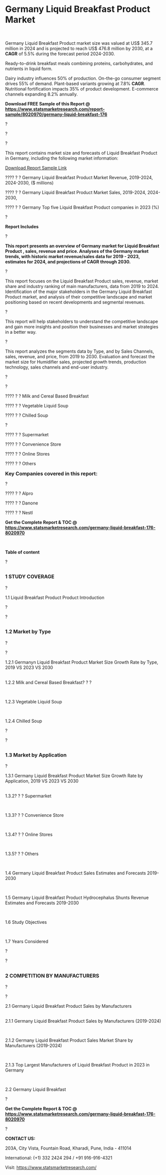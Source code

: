 <h1>Germany Liquid Breakfast Product Market</h1><br/><p>Germany Liquid Breakfast Product market size was valued at US$ 345.7 million in 2024 and is projected to reach US$ 476.8 million by 2030, at a <strong>CAGR</strong> of 5.5% during the forecast period 2024-2030.</p>
 
 
 
 <p>Ready-to-drink breakfast meals combining proteins, carbohydrates, and nutrients in liquid form.</p>
 
 
 
 <p>Dairy industry influences 50% of production. On-the-go consumer segment drives 55% of demand. Plant-based variants growing at 7.8% <strong>CAGR</strong>. Nutritional fortification impacts 35% of product development. E-commerce channels expanding 8.2% annually.</p>
 
 
 
 <div><b>Download FREE Sample of this Report @ <a href="https://www.statsmarketresearch.com/download-free-sample/8020970/germany-liquid-breakfast-176">https://www.statsmarketresearch.com/report-sample/8020970/germany-liquid-breakfast-176</a></b></div>
 
 
 
 <p>? </p>
 
 
 
 <p>? </p>
 
 
 
 <p>? </p>
 
 
 
 <p>This report contains market size and forecasts of Liquid Breakfast Product in Germany, including the following market information:</p>
 
 
 
 <p><a href="https://www.statsmarketresearch.com/download-free-sample/8020970/germany-liquid-breakfast-176">Download Report Sample Link</a></p>
 
 
 
 <p>???? ? ? Germany Liquid Breakfast Product Market Revenue, 2019-2024, 2024-2030, ($ millions)</p>
 
 
 
 <p>???? ? ? Germany Liquid Breakfast Product Market Sales, 2019-2024, 2024-2030,</p>
 
 
 
 <p>???? ? ? Germany Top five Liquid Breakfast Product companies in 2023 (%)</p>
 
 
 
 <p>? </p>
 
 
 
 <p><strong>Report Includes</strong></p>
 
 
 
 <p>? </p>
 
 
 
 <p><strong>This report presents an overview of Germany market for Liquid Breakfast Product , sales, revenue and price. Analyses of the Germany market trends, with historic market revenue/sales data for 2019 - 2023, estimates for 2024, and projections of <strong>CAGR</strong> through 2030.</strong></p>
 
 
 
 <p>? </p>
 
 
 
 <p>This report focuses on the Liquid Breakfast Product sales, revenue, market share and industry ranking of main manufacturers, data from 2019 to 2024. Identification of the major stakeholders in the Germany Liquid Breakfast Product market, and analysis of their competitive landscape and market positioning based on recent developments and segmental revenues.</p>
 
 
 
 <p>? </p>
 
 
 
 <p>This report will help stakeholders to understand the competitive landscape and gain more insights and position their businesses and market strategies in a better way.</p>
 
 
 
 <p>? </p>
 
 
 
 <p>This report analyzes the segments data by Type, and by Sales Channels, sales, revenue, and price, from 2019 to 2030. Evaluation and forecast the market size for Humidifier sales, projected growth trends, production technology, sales channels and end-user industry.</p>
 
 
 
 <p>? </p>
 
 
 
 <p>? </p>
 
 
 
 <p>???? ? ? Milk and Cereal Based Breakfast</p>
 
 
 
 <p>???? ? ? Vegetable Liquid Soup</p>
 
 
 
 <p>???? ? ? Chilled Soup</p>
 
 
 
 <p>? </p>
 
 
 
 <p>???? ? ? Supermarket</p>
 
 
 
 <p>???? ? ? Convenience Store</p>
 
 
 
 <p>???? ? ? Online Stores</p>
 
 
 
 <p>???? ? ? Others</p>
 
 
 
 <p><span style="font-size:16px"><strong>Key Companies covered in this report:</strong></span></p>
 
 
 
 <p>? </p>
 
 
 
 <p>???? ? ? Alpro</p>
 
 
 
 <p>???? ? ? Danone</p>
 
 
 
 <p>???? ? ? Nestl</p>
 
 
 
 <div><b>Get the Complete Report & TOC @ <a href="https://www.statsmarketresearch.com/germany-liquid-breakfast-176-8020970">https://www.statsmarketresearch.com/germany-liquid-breakfast-176-8020970</a></b></div>
 
 
 
 <p><br />
 
 <b>Table of content</b></p>
 
 
 
 <p>? </p>
 
 
 
 <h2><span style="font-size:16px"><strong>1 STUDY COVERAGE</strong></span></h2>
 
 
 
 <p>? </p>
 
 
 
 <p>1.1 Liquid Breakfast Product Product Introduction</p>
 
 
 
 <p>? </p>
 
 
 
 <p>? </p>
 
 
 
 <h2><span style="font-size:16px"><strong>1.2 Market by Type</strong></span></h2>
 
 
 
 <p>? </p>
 
 
 
 <p>? </p>
 
 
 
 <p>1.2.1 Germanyn Liquid Breakfast Product Market Size Growth Rate by Type, 2019 VS 2023 VS 2030<br />
 
 <br />
 
 1.2.2 Milk and Cereal Based Breakfast? ? ? <br />
 
 <br />
 
 1.2.3 Vegetable Liquid Soup<br />
 
 <br />
 
 1.2.4 Chilled Soup<br />
 
 ? </p>
 
 
 
 <p>? </p>
 
 
 
 <h2><span style="font-size:16px"><strong>1.3 Market by Application</strong></span></h2>
 
 
 
 <p>? </p>
 
 
 
 <p>1.3.1 Germany Liquid Breakfast Product Market Size Growth Rate by Application, 2019 VS 2023 VS 2030<br />
 
 <br />
 
 1.3.2? ? ? Supermarket<br />
 
 <br />
 
 1.3.3? ? ? Convenience Store<br />
 
 <br />
 
 1.3.4? ? ? Online Stores<br />
 
 <br />
 
 1.3.5? ? ? Others<br />
 
 <br />
 
 1.4 Germany Liquid Breakfast Product Sales Estimates and Forecasts 2019-2030<br />
 
 <br />
 
 1.5 Germany Liquid Breakfast Product Hydrocephalus Shunts Revenue Estimates and Forecasts 2019-2030<br />
 
 <br />
 
 1.6 Study Objectives<br />
 
 <br />
 
 1.7 Years Considered</p>
 
 
 
 <p>? </p>
 
 
 
 <p>? </p>
 
 
 
 <h2><span style="font-size:16px"><strong>2 COMPETITION BY MANUFACTURERS</strong></span></h2>
 
 
 
 <p>? </p>
 
 
 
 <p>? </p>
 
 
 
 <p>2.1 Germany Liquid Breakfast Product Sales by Manufacturers<br />
 
 <br />
 
 2.1.1 Germany Liquid Breakfast Product Sales by Manufacturers (2019-2024)<br />
 
 <br />
 
 2.1.2 Germany Liquid Breakfast Product Sales Market Share by Manufacturers (2019-2024)<br />
 
 <br />
 
 2.1.3 Top Largest Manufacturers of Liquid Breakfast Product in 2023 in Germany<br />
 
 <br />
 
 2.2 Germany Liquid Breakfast</p>
 
 
 
 <p>? </p>
 
 
 
 <div><b>Get the Complete Report & TOC @ <a href="https://www.statsmarketresearch.com/germany-liquid-breakfast-176-8020970">https://www.statsmarketresearch.com/germany-liquid-breakfast-176-8020970</a></b></div>
 
 
 
 <p>? </p>
 
 
 
 <p><b>CONTACT US:</b><br />
 
 203A, City Vista, Fountain Road, Kharadi, Pune, India - 411014<br />
 
 International: (+1) 332 2424 294 / +91 916-916-4321<br />
 
 Visit: <a href="https://www.statsmarketresearch.com/">https://www.statsmarketresearch.com/</a></p>